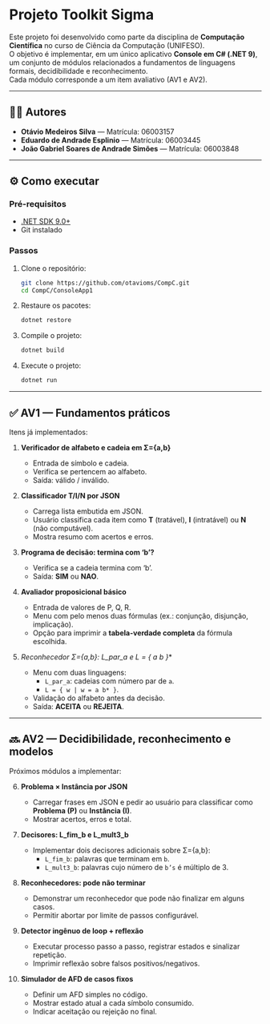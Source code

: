 # Projeto Toolkit Sigma

Este projeto foi desenvolvido como parte da disciplina de **Computação Científica** no curso de Ciência da Computação (UNIFESO).  
O objetivo é implementar, em um único aplicativo **Console em C# (.NET 9)**, um conjunto de módulos relacionados a fundamentos de linguagens formais, decidibilidade e reconhecimento.  
Cada módulo corresponde a um item avaliativo (AV1 e AV2).  

---

## 👨‍🎓 Autores
- **Otávio Medeiros Silva** — Matrícula: 06003157
- **Eduardo de Andrade Esplinio** — Matrícula: 06003445
- **João Gabriel Soares de Andrade Simões** — Matrícula: 06003848

---

## ⚙️ Como executar

### Pré-requisitos
- [.NET SDK 9.0+](https://dotnet.microsoft.com/en-us/download/dotnet/9.0)  
- Git instalado  

### Passos
1. Clone o repositório:
   ```bash
   git clone https://github.com/otavioms/CompC.git
   cd CompC/ConsoleApp1

2. Restaure os pacotes:
   ```bash
   dotnet restore

3. Compile o projeto:
   ```bash
   dotnet build

4. Execute o projeto:
   ```bash
   dotnet run

---

## ✅ AV1 — Fundamentos práticos
Itens já implementados:

1. **Verificador de alfabeto e cadeia em Σ={a,b}**  
   - Entrada de símbolo e cadeia.  
   - Verifica se pertencem ao alfabeto.  
   - Saída: válido / inválido.  

2. **Classificador T/I/N por JSON**  
   - Carrega lista embutida em JSON.  
   - Usuário classifica cada item como **T** (tratável), **I** (intratável) ou **N** (não computável).  
   - Mostra resumo com acertos e erros.  

3. **Programa de decisão: termina com ‘b’?**  
   - Verifica se a cadeia termina com ‘b’.  
   - Saída: **SIM** ou **NAO**.  

4. **Avaliador proposicional básico**  
   - Entrada de valores de P, Q, R.  
   - Menu com pelo menos duas fórmulas (ex.: conjunção, disjunção, implicação).  
   - Opção para imprimir a **tabela-verdade completa** da fórmula escolhida.  

5. **Reconhecedor Σ={a,b}: L_par_a e L = { a b* }**  
   - Menu com duas linguagens:  
     - `L_par_a`: cadeias com número par de `a`.  
     - `L = { w | w = a b* }`.  
   - Validação do alfabeto antes da decisão.  
   - Saída: **ACEITA** ou **REJEITA**.  

---

## 🔜 AV2 — Decidibilidade, reconhecimento e modelos
Próximos módulos a implementar:

6. **Problema × Instância por JSON**  
   - Carregar frases em JSON e pedir ao usuário para classificar como **Problema (P)** ou **Instância (I)**.  
   - Mostrar acertos, erros e total.  

7. **Decisores: L_fim_b e L_mult3_b**  
   - Implementar dois decisores adicionais sobre Σ={a,b}:  
     - `L_fim_b`: palavras que terminam em `b`.  
     - `L_mult3_b`: palavras cujo número de `b’s` é múltiplo de 3.  

8. **Reconhecedores: pode não terminar**  
   - Demonstrar um reconhecedor que pode não finalizar em alguns casos.  
   - Permitir abortar por limite de passos configurável.  

9. **Detector ingênuo de loop + reflexão**  
   - Executar processo passo a passo, registrar estados e sinalizar repetição.  
   - Imprimir reflexão sobre falsos positivos/negativos.  

10. **Simulador de AFD de casos fixos**  
    - Definir um AFD simples no código.  
    - Mostrar estado atual a cada símbolo consumido.  
    - Indicar aceitação ou rejeição no final.  


